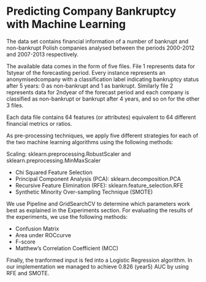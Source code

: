 # Predicting Company Bankruptcy with Machine Learning

The data  set  contains financial  information  of  a  number  of  bankrupt  and  non-bankrupt  Polish  companies analysed between the periods 2000-2012 and 2007-2013 respectively.

The available data comes in the form of five files. File 1 represents data for 1styear of the forecasting period.  Every  instance  represents  an  anonymisedcompany  with  a  classification  label  indicating bankruptcy status after 5 years: 0 as non-bankrupt and 1 as bankrupt. Similarly file 2 represents data for 2ndyear of the forecast period and each company is classified as non-bankrupt or bankrupt after 4 years, and so on for the other 3 files.

Each data file contains 64 features (or attributes) equivalent to 64 different financial metrics or ratios.

As pre-processing techniques, we apply five different strategies for each of the two machine learning algorithms using the following methods:

Scaling: sklearn.preprocessing.RobustScaler and sklearn.preprocessing.MinMaxScaler
- Chi Squared Feature Selection
- Principal Component Analysis (PCA): sklearn.decomposition.PCA
- Recursive Feature Elimination (RFE): sklearn.feature_selection.RFE
- Synthetic Minority Over-sampling Technique (SMOTE)

We  use  Pipeline  and  GridSearchCV  to  determine  which  parameters  work  best  as  explained  in  the Experiments section. For evaluating the results of the experiments, we use the following methods:
- Confusion Matrix 
- Area under ROCcurve
- F-score
- Matthew’s Correlation Coefficient (MCC)

Finally, the tranformed input is fed into a Logistic Regression algorithm. In our implementation we managed to achieve 0.826 (year5) AUC by using RFE and SMOTE.